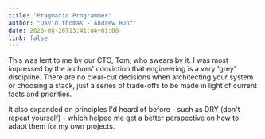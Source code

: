 ```yaml
---
title: "Pragmatic Programmer"
author: "David thomas - Andrew Hunt"
date: 2020-08-26T13:41:04+01:00
link: false
---
```


This was lent to me by our CTO, Tom, who swears by it. I was most impressed by the authors' conviction that engineering is a very 'grey' discipline. There are no clear-cut decisions when architecting your system or choosing a stack, just a series of trade-offs to be made in light of current facts and priorities.

It also expanded on principles I'd heard of before - such as DRY (don't repeat yourself) - which helped me get a better perspective on how to adapt them for my own projects.
